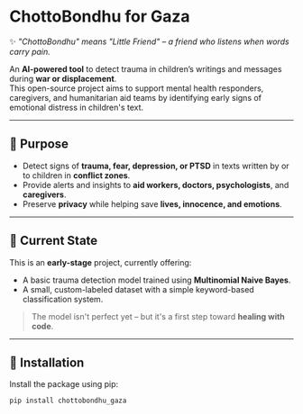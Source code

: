 # ChottoBondhu for Gaza

✨ *"ChottoBondhu" means "Little Friend" – a friend who listens when words carry pain.*

An **AI-powered tool** to detect trauma in children’s writings and messages during **war or displacement**.  
This open-source project aims to support mental health responders, caregivers, and humanitarian aid teams by identifying early signs of emotional distress in children's text.

---

## 🧠 Purpose

- Detect signs of **trauma, fear, depression, or PTSD** in texts written by or to children in **conflict zones**.
- Provide alerts and insights to **aid workers, doctors, psychologists**, and **caregivers**.
- Preserve **privacy** while helping save **lives, innocence, and emotions**.

---

## 🚀 Current State

This is an **early-stage** project, currently offering:
- A basic trauma detection model trained using **Multinomial Naive Bayes**.
- A small, custom-labeled dataset with a simple keyword-based classification system.

> The model isn't perfect yet – but it's a first step toward **healing with code**.

---

## 📍 Installation

Install the package using pip:

```bash
pip install chottobondhu_gaza
